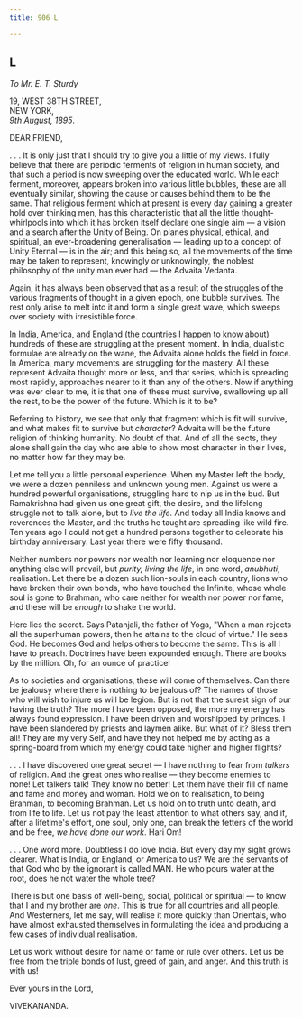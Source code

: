 ```yaml
---
title: 906 L

---
```

  

  


## L

*To Mr. E. T. Sturdy*

19, WEST 38TH STREET,  
NEW YORK,  
*9th August, 1895*.

DEAR FRIEND,

. . . It is only just that I should try to give you a little of my
views. I fully believe that there are periodic ferments of religion in
human society, and that such a period is now sweeping over the educated
world. While each ferment, moreover, appears broken into various little
bubbles, these are all eventually similar, showing the cause or causes
behind them to be the same. That religious ferment which at present is
every day gaining a greater hold over thinking men, has this
characteristic that all the little thought-whirlpools into which it has
broken itself declare one single aim — a vision and a search after the
Unity of Being. On planes physical, ethical, and spiritual, an
ever-broadening generalisation — leading up to a concept of Unity
Eternal — is in the air; and this being so, all the movements of the
time may be taken to represent, knowingly or unknowingly, the noblest
philosophy of the unity man ever had — the Advaita Vedanta.

Again, it has always been observed that as a result of the struggles of
the various fragments of thought in a given epoch, one bubble survives.
The rest only arise to melt into it and form a single great wave, which
sweeps over society with irresistible force.

In India, America, and England (the countries I happen to know about)
hundreds of these are struggling at the present moment. In India,
dualistic formulae are already on the wane, the Advaita alone holds the
field in force. In America, many movements are struggling for the
mastery. All these represent Advaita thought more or less, and that
series, which is spreading most rapidly, approaches nearer to it than
any of the others. Now if anything was ever clear to me, it is that one
of these must survive, swallowing up all the rest, to be the power of
the future. Which is it to be?

Referring to history, we see that only that fragment which is fit will
survive, and what makes fit to survive but *character*? Advaita will be
the future religion of thinking humanity. No doubt of that. And of all
the sects, they alone shall gain the day who are able to show most
character in their lives, no matter how far they may be.

Let me tell you a little personal experience. When my Master left the
body, we were a dozen penniless and unknown young men. Against us were a
hundred powerful organisations, struggling hard to nip us in the bud.
But Ramakrishna had given us one great gift, the desire, and the
lifelong struggle not to talk alone, but to *live the life*. And today
all India knows and reverences the Master, and the truths he taught are
spreading like wild fire. Ten years ago I could not get a hundred
persons together to celebrate his birthday anniversary. Last year there
were fifty thousand.

Neither numbers nor powers nor wealth nor learning nor eloquence nor
anything else will prevail, but *purity, living the life*, in one word,
*anubhuti*, realisation. Let there be a dozen such lion-souls in each
country, lions who have broken their own bonds, who have touched the
Infinite, whose whole soul is gone to Brahman, who care neither for
wealth nor power nor fame, and these will be *enough* to shake the
world.

Here lies the secret. Says Patanjali, the father of Yoga, "When a man
rejects all the superhuman powers, then he attains to the cloud of
virtue." He sees God. He becomes God and helps others to become the
same. This is all I have to preach. Doctrines have been expounded
enough. There are books by the million. Oh, for an ounce of practice!

As to societies and organisations, these will come of themselves. Can
there be jealousy where there is nothing to be jealous of? The names of
those who will wish to injure us will be legion. But is not that the
surest sign of our having the truth? The more I have been opposed, the
more my energy has always found expression. I have been driven and
worshipped by princes. I have been slandered by priests and laymen
alike. But what of it? Bless them all! They are my very Self, and have
they not helped me by acting as a spring-board from which my energy
could take higher and higher flights?

. . . I have discovered one great secret — I have nothing to fear from
*talkers* of religion. And the great ones who realise — they become
enemies to none! Let talkers talk! They know no better! Let them have
their fill of name and fame and money and woman. Hold we on to
realisation, to being Brahman, to becoming Brahman. Let us hold on to
truth unto death, and from life to life. Let us not pay the least
attention to what others say, and if, after a lifetime's effort, one
soul, only one, can break the fetters of the world and be free, *we have
done our work*. Hari Om!

. . . One word more. Doubtless I do love India. But every day my sight
grows clearer. What is India, or England, or America to us? We are the
servants of that God who by the ignorant is called MAN. He who pours
water at the root, does he not water the whole tree?

There is but one basis of well-being, social, political or spiritual —
to know that I and my brother are *one*. This is true for all countries
and all people. And Westerners, let me say, will realise it more quickly
than Orientals, who have almost exhausted themselves in formulating the
idea and producing a few cases of individual realisation.

Let us work without desire for name or fame or rule over others. Let us
be free from the triple bonds of lust, greed of gain, and anger. And
this truth is with us! 

Ever yours in the Lord,

VIVEKANANDA.